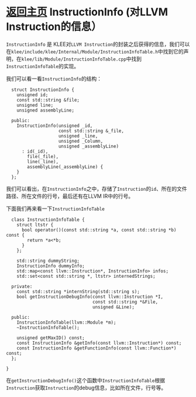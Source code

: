 [返回主页](../README.md)
InstructionInfo (对LLVM Instruction的信息）
=========================
`InstructionInfo` 是 KLEE对`LLVM Instruction`的封装之后获得的信息，我们可以在`klee/include/klee/Internal/Module/InstructionInfoTable.h`中找到它的声明，在`klee/lib/Module/InstructionInfoTable.cpp`中找到`InstructionInfoTable`的实现。

我们可以看一看`InstructionInfo`的结构：
```
  struct InstructionInfo {
    unsigned id;
    const std::string &file;
    unsigned line;
    unsigned assemblyLine;

  public:
    InstructionInfo(unsigned _id,
                    const std::string &_file,
                    unsigned _line,
					unsigned _Column,
                    unsigned _assemblyLine)
      : id(_id), 
        file(_file),
        line(_line),
        assemblyLine(_assemblyLine) {
    }
  };
```
我们可以看出，在`InstructionInfo`之中，存储了`Instruction`的`id`、所在的文件路径、所在文件的行号，最后还有在LLVM IR中的行号。

下面我们再来看一下`InstructionInfoTable`
```
  class InstructionInfoTable {
    struct ltstr { 
      bool operator()(const std::string *a, const std::string *b) const {
        return *a<*b;
      }
    };

    std::string dummyString;
    InstructionInfo dummyInfo;
    std::map<const llvm::Instruction*, InstructionInfo> infos;
    std::set<const std::string *, ltstr> internedStrings;

  private:
    const std::string *internString(std::string s);
    bool getInstructionDebugInfo(const llvm::Instruction *I,
                                 const std::string *&File,
								 unsigned &Line);

  public:
    InstructionInfoTable(llvm::Module *m);
    ~InstructionInfoTable();

    unsigned getMaxID() const;
    const InstructionInfo &getInfo(const llvm::Instruction*) const;
    const InstructionInfo &getFunctionInfo(const llvm::Function*) const;
  };

}
```
在`getInstructionDebugInfo()`这个函数中`InstructionInfoTable`根据`Instruction`获取`Instruction`的debug信息，比如所在文件，行号等。